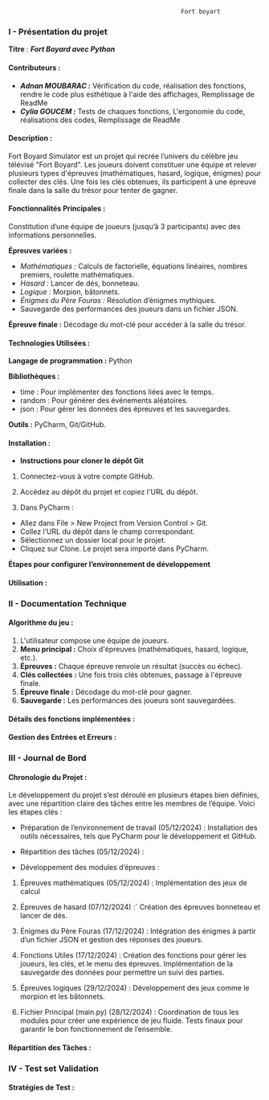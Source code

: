                                                     Fort boyart

### I - Présentation du projet 

**Titre** : ***Fort Boyard avec Python***

#### Contributeurs : 

- ***Adnan MOUBARAC :*** Vérification du code, réalisation des fonctions, rendre le code plus esthétique à l'aide des affichages, Remplissage de ReadMe
- ***Cylia GOUCEM :*** Tests de chaques fonctions, L'ergonomie du code, réalisations des codes, Remplissage de ReadMe


#### Description :

Fort Boyard Simulator est un projet qui recrée l’univers du célèbre jeu télévisé "Fort Boyard". 
Les joueurs doivent constituer une équipe et relever plusieurs types d'épreuves 
(mathématiques, hasard, logique, énigmes) pour collecter des clés. Une fois les clés obtenues, 
ils participent à une épreuve finale dans la salle du trésor pour tenter de gagner.



#### Fonctionnalités Principales :

Constitution d’une équipe de joueurs (jusqu’à 3 participants) avec des informations personnelles.

**Épreuves variées :**
- *Mathématiques :* Calculs de factorielle, équations linéaires, nombres premiers, roulette mathématiques.
- *Hasard :* Lancer de dés, bonneteau.
- *Logique :* Morpion, bâtonnets.
- *Énigmes du Père Fouras :* Résolution d’énigmes mythiques.
- Sauvegarde des performances des joueurs dans un fichier JSON.

**Épreuve finale :** Décodage du mot-clé pour accéder à la salle du trésor.



#### Technologies Utilisées :

**Langage de programmation :** Python 

**Bibliothèques :**
- time : Pour implémenter des fonctions liées avec le temps.
- random : Pour générer des événements aléatoires.
- json : Pour gérer les données des épreuves et les sauvegardes.

**Outils :** PyCharm, Git/GitHub.



#### Installation :

- **Instructions pour cloner le dépôt Git**
1) Connectez-vous à votre compte GitHub.
2) Accédez au dépôt du projet et copiez l'URL du dépôt.

3) Dans PyCharm :
- Allez dans File > New Project from Version Control > Git.
- Collez l’URL du dépôt dans le champ correspondant.
- Sélectionnez un dossier local pour le projet.
- Cliquez sur Clone. Le projet sera importé dans PyCharm.


**Étapes pour configurer l’environnement de développement**



#### Utilisation :






### II - Documentation Technique

#### Algorithme du jeu :

1)  L'utilisateur compose une équipe de joueurs.
2) **Menu principal :** Choix d'épreuves (mathématiques, hasard, logique, etc.).
3) **Épreuves :** Chaque épreuve renvoie un résultat (succès ou échec).
4) **Clés collectées :** Une fois trois clés obtenues, passage à l'épreuve finale.
5) **Épreuve finale :** Décodage du mot-clé pour gagner.
6) **Sauvegarde :** Les performances des joueurs sont sauvegardées.


#### Détails des fonctions implémentées :




#### Gestion des Entrées et Erreurs :





### III - Journal de Bord

#### Chronologie du Projet :


Le développement du projet s’est déroulé en plusieurs étapes bien définies,
avec une répartition claire des tâches entre les membres de l’équipe. Voici les étapes clés :

- Préparation de l’environnement de travail (05/12/2024) :
Installation des outils nécessaires, tels que PyCharm pour le développement et GitHub.

- Répartition des tâches (05/12/2024) :

- Développement des modules d’épreuves :

1) Épreuves mathématiques (05/12/2024) :
Implémentation des jeux de calcul

2) Épreuves de hasard (07/12/2024) :`
Création des épreuves bonneteau et lancer de dés.

3) Énigmes du Père Fouras (17/12/2024) :
Intégration des énigmes à partir d’un fichier JSON et gestion des réponses des joueurs.

4) Fonctions Utiles (17/12/2024) :
Création des fonctions pour gérer les joueurs, les clés, et le menu des épreuves.
Implémentation de la sauvegarde des données pour permettre un suivi des parties.

5) Épreuves logiques (29/12/2024) :
Développement des jeux comme le morpion et les bâtonnets.

6) Fichier Principal (main.py) (28/12/2024) :
Coordination de tous les modules pour créer une expérience de jeu fluide.
Tests finaux pour garantir le bon fonctionnement de l’ensemble.


   

#### Répartition des Tâches :






### IV - Test set Validation

#### Stratégies de Test :
